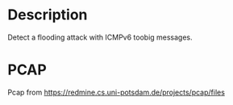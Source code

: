 # Description

Detect a flooding attack with ICMPv6 toobig messages.

# PCAP

Pcap from https://redmine.cs.uni-potsdam.de/projects/pcap/files
